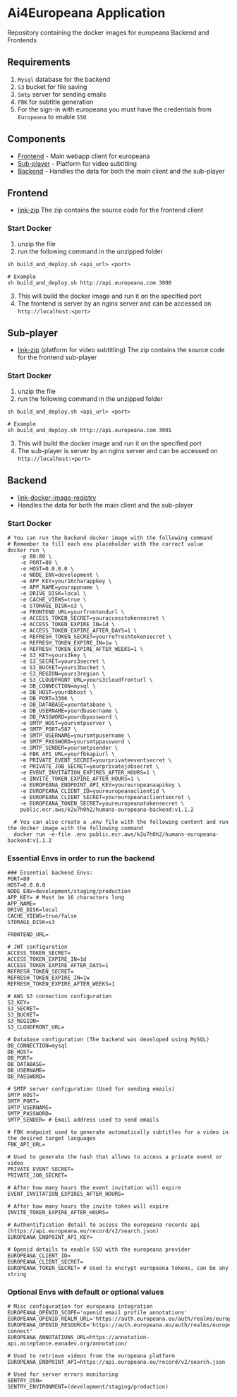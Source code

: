 # Ai4Europeana Application
Repository containing the docker images for europeana Backend and Frontends

## Requirements
1. `Mysql` database for the backend
2. `S3` bucket for file saving
3. `Smtp` server for sending emails
4. `FBK` for subtitle generation
5. For the sign-in with europeana you must have the credentials from `Europeana` to enable `SSO`

## Components
- [Frontend](#frontend) - Main webapp client for europeana
- [Sub-player](#sub-player) - Platform for video subtitling
- [Backend](#backend) - Handles the data for both the main client and the sub-player

## Frontend
- [link-zip](https://github.com/humanstech/ai4europeana/releases/download/v0.1.2/ai4europeana-fe.zip) The zip contains the source code for the frontend client

### Start Docker
1. unzip the file
2. run the following command in the unzipped folder
```shell
sh build_and_deploy.sh <api_url> <port>

# Example
sh build_and_deploy.sh http://api.europeana.com 3000
```
3. This will build the docker image and run it on the specified port
4. The frontend is server by an nginx server and can be accessed on `http://localhost:<port>`

## Sub-player
- [link-zip](https://github.com/humanstech/ai4europeana/releases/download/v0.1.2/ai4europeana-subtitler.zip) (platform for video subtitling) The zip contains the source code for the frontend sub-player

### Start Docker
1. unzip the file
2. run the following command in the unzipped folder
```shell
sh build_and_deploy.sh <api_url> <port>

# Example
sh build_and_deploy.sh http://api.europeana.com 3001
```
3. This will build the docker image and run it on the specified port
4. The sub-player is server by an nginx server and can be accessed on `http://localhost:<port>`

## Backend
- [link-docker-image-registry](public.ecr.aws/k2u7h0h2/humans-europeana-backend)
- Handles the data for both the main client and the sub-player

### Start Docker
```shell
# You can run the backend docker image with the following command
# Remember to fill each env placeholder with the correct value
docker run \
    -p 80:80 \
    -e PORT=80 \
    -e HOST=0.0.0.0 \
    -e NODE_ENV=development \
    -e APP_KEY=your16charappkey \
    -e APP_NAME=yourappname \
    -e DRIVE_DISK=local \
    -e CACHE_VIEWS=true \
    -e STORAGE_DISK=s3 \
    -e FRONTEND_URL=yourfrontendurl \
    -e ACCESS_TOKEN_SECRET=youraccesstokensecret \
    -e ACCESS_TOKEN_EXPIRE_IN=1d \
    -e ACCESS_TOKEN_EXPIRE_AFTER_DAYS=1 \
    -e REFRESH_TOKEN_SECRET=yourrefreshtokensecret \
    -e REFRESH_TOKEN_EXPIRE_IN=1w \
    -e REFRESH_TOKEN_EXPIRE_AFTER_WEEKS=1 \
    -e S3_KEY=yours3key \
    -e S3_SECRET=yours3secret \
    -e S3_BUCKET=yours3bucket \
    -e S3_REGION=yours3region \
    -e S3_CLOUDFRONT_URL=yours3cloudfronturl \
    -e DB_CONNECTION=mysql \
    -e DB_HOST=yourdbhost \
    -e DB_PORT=3306 \
    -e DB_DATABASE=yourdatabase \
    -e DB_USERNAME=yourdbusername \
    -e DB_PASSWORD=yourdbpassword \
    -e SMTP_HOST=yoursmtpserver \
    -e SMTP_PORT=587 \
    -e SMTP_USERNAME=yoursmtpusername \
    -e SMTP_PASSWORD=yoursmtppassword \
    -e SMTP_SENDER=yoursmtpsender \
    -e FBK_API_URL=yourfbkapiurl \
    -e PRIVATE_EVENT_SECRET=yourprivateeventsecret \
    -e PRIVATE_JOB_SECRET=yourprivatejobsecret \
    -e EVENT_INVITATION_EXPIRES_AFTER_HOURS=1 \
    -e INVITE_TOKEN_EXPIRE_AFTER_HOURS=1 \
    -e EUROPEANA_ENDPOINT_API_KEY=youreuropeanaapikey \
    -e EUROPEANA_CLIENT_ID=youreuropeanaclientid \
    -e EUROPEANA_CLIENT_SECRET=youreuropeanaclientsecret \
    -e EUROPEANA_TOKEN_SECRET=youreuropeanatokensecret \
    public.ecr.aws/k2u7h0h2/humans-europeana-backend:v1.1.2

  # You can also create a .env file with the following content and run the docker image with the following command
  docker run -e-file .env public.ecr.aws/k2u7h0h2/humans-europeana-backend:v1.1.2
```

### Essential Envs in order to run the backend

```dotenv
### Essential backend Envs:
PORT=80
HOST=0.0.0.0
NODE_ENV=development/staging/production
APP_KEY= # Must be 16 characters long
APP_NAME=
DRIVE_DISK=local
CACHE_VIEWS=true/false
STORAGE_DISK=s3

FRONTEND_URL=

# JWT configuration
ACCESS_TOKEN_SECRET=
ACCESS_TOKEN_EXPIRE_IN=1d
ACCESS_TOKEN_EXPIRE_AFTER_DAYS=1
REFRESH_TOKEN_SECRET=
REFRESH_TOKEN_EXPIRE_IN=1w
REFRESH_TOKEN_EXPIRE_AFTER_WEEKS=1

# AWS S3 connection configuration
S3_KEY=
S3_SECRET=
S3_BUCKET=
S3_REGION=
S3_CLOUDFRONT_URL=

# Database configuration (The backend was developed using MySQL)
DB_CONNECTION=mysql
DB_HOST=
DB_PORT=
DB_DATABASE=
DB_USERNAME=
DB_PASSWORD=

# SMTP server configuration (Used for sending emails)
SMTP_HOST=
SMTP_PORT=
SMTP_USERNAME=
SMTP_PASSWORD=
SMTP_SENDER= # Email address used to send emails

# FBK endpoint used to generate automatically subtitles for a video in the desired target languages
FBK_API_URL=

# Used to generate the hash that allows to access a private event or video
PRIVATE_EVENT_SECRET=
PRIVATE_JOB_SECRET=

# After how many hours the event invitation will expire
EVENT_INVITATION_EXPIRES_AFTER_HOURS=

# After how many hours the invite token will expire
INVITE_TOKEN_EXPIRE_AFTER_HOURS=

# Authentification detail to access the europeana records api (https://api.europeana.eu/record/v2/search.json)
EUROPEANA_ENDPOINT_API_KEY=

# Openid details to enable SSO with the europeana provider
EUROPEANA_CLIENT_ID=
EUROPEANA_CLIENT_SECRET=
EUROPEANA_TOKEN_SECRET= # Used to encrypt europeana tokens, can be any string
```

### Optional Envs with default or optional values
```dotenv
# Misc configuration for europeana integration
EUROPEANA_OPENID_SCOPE='openid email profile annotations'
EUROPEANA_OPENID_REALM_URL='https://auth.europeana.eu/auth/realms/europeana'
EUROPEANA_OPENID_RESOURCE='https://auth.europeana.eu/auth/realms/europeana/protocol/openid-connect'
EUROPEANA_ANNOTATIONS_URL=https://annotation-api.acceptance.eanadev.org/annotation/

# Used to retrieve videos from the europeana platform
EUROPEANA_ENDPOINT_API=https://api.europeana.eu/record/v2/search.json

# Used for server errors monitoring
SENTRY_DSN=
SENTRY_ENVIRONMENT=(development/staging/production)
```
